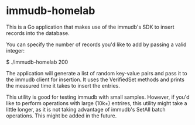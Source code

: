 # immudb-homelab

This is a Go application that makes use of the immudb's SDK to 
insert records into the database.

You can specify the number of records you'd like to add by passing
a valid integer:

$ ./immudb-homelab 200

The application will generate a list of random key-value pairs and 
pass it to the immudb client for insertion. It uses the VerifiedSet
methods and prints the measured time it takes to insert the entries.

This utility is good for testing immudb with small samples. However, 
if you'd like to perform operations with large (10k+) entrires, this
utility might take a little longer, as it is not taking advantage of
immudb's SetAll batch operations. This might be added in the future. 

